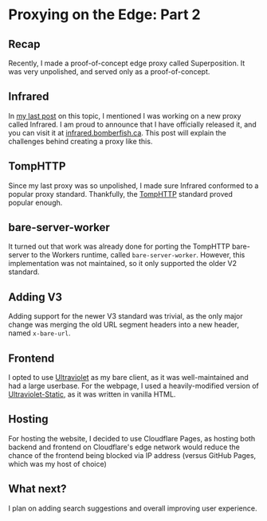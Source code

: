 # Proxying on the Edge: Part 2

## Recap

Recently, I made a proof-of-concept edge proxy called Superposition. It was very unpolished, and served only as a proof-of-concept.

## Infrared

In [my last post](https://blog.bomberfish.ca/2023/09/25/cf-workers-proxy-part-1.html) on this topic, I mentioned I was working on a new proxy called Infrared. I am proud to announce that I have officially released it, and you can visit it at [infrared.bomberfish.ca](https://infrared.bomberfish.ca). This post will explain the challenges behind creating a proxy like this.

## TompHTTP

Since my last proxy was so unpolished, I made sure Infrared conformed to a popular proxy standard. Thankfully, the [TompHTTP](https://github.com/TompHTTP) standard proved popular enough. 

## bare-server-worker

It turned out that work was already done for porting the TompHTTP bare-server to the Workers runtime, called `bare-server-worker`. However, this implementation was not maintained, so it only supported the older V2 standard.

## Adding V3

Adding support for the newer V3 standard was trivial, as the only major change was merging the old URL segment headers into a new header, named `x-bare-url`.

## Frontend

I opted to use [Ultraviolet](https://github.com/titaniumnetwork-dev/Ultraviolet) as my bare client, as it was well-maintained and had a large userbase. For the webpage, I used a heavily-modified version of [Ultraviolet-Static](https://github.com/titaniumnetwork-dev/Ultraviolet-Static), as it was written in vanilla HTML.

## Hosting

For hosting the website, I decided to use Cloudflare Pages, as hosting both backend and frontend on Cloudflare's edge network would reduce the chance of the frontend being blocked via IP address (versus GitHub Pages, which was my host of choice)

## What next?

I plan on adding search suggestions and overall improving user experience.
